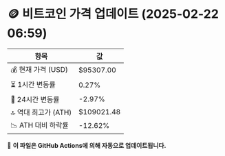 # 🪙 비트코인 가격 업데이트 (2025-02-22 06:59)

| 항목                | 값 |
|--------------------|----------------|
| 💰 현재 가격 (USD) | $95307.00 |
| ⏳ 1시간 변동률    | 0.27% |
| 📆 24시간 변동률   | -2.97% |
| 🔝 역대 최고가 (ATH) | $109021.48 |
| 📉 ATH 대비 하락률 | -12.62% |

🔄 **이 파일은 GitHub Actions에 의해 자동으로 업데이트됩니다.**
